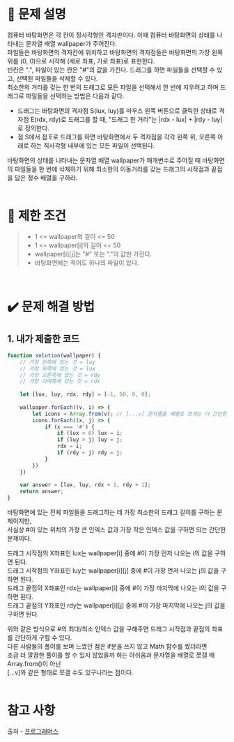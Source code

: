 # 📝 문제 설명
컴퓨터 바탕화면은 각 칸이 정사각형인 격자판이다. 이때 컴퓨터 바탕화면의 상태를 나타내는 문자열 배열 wallpaper가 주어진다.
<br/>파일들은 바탕화면의 격자칸에 위치하고 바탕화면의 격자점들은 바탕화면의 가장 왼쪽 위를 (0, 0)으로 시작해 (세로 좌표, 가로 좌표)로 표현한다.
<br/>빈칸은 ".", 파일이 있는 칸은 "#"의 값을 가진다. 드래그를 하면 파일들을 선택할 수 있고, 선택된 파일들을 삭제할 수 있다.
<br/>최소한의 거리를 갖는 한 번의 드래그로 모든 파일을 선택해서 한 번에 지우려고 하며 드래그로 파일들을 선택하는 방법은 다음과 같다.

* 드래그는 바탕화면의 격자점 S(lux, luy)를 마우스 왼쪽 버튼으로 클릭한 상태로 격자점 E(rdx, rdy)로 드래그를 할 때, "드래그 한 거리"는 |rdx - lux| + |rdy - luy|로 정의한다.
* 점 S에서 점 E로 드래그를 하면 바탕화면에서 두 격자점을 각각 왼쪽 위, 오른쪽 아래로 하는 직사각형 내부에 있는 모든 파일이 선택된다.

바탕화면의 상태를 나타내는 문자열 배열 wallpaper가 매개변수로 주어질 때 바탕화면의 파일들을 한 번에 삭제하기 위해 최소한의 이동거리를 갖는 드래그의 시작점과 끝점을 담은 정수 배열을 구하라.
<br/><br/>

# 📌 제한 조건
>* 1 <= wallpaper의 길이 <= 50
>* 1 <= wallpaper[i]의 길이 <= 50
>* wallpaper[i][j]는 "#" 또는 "."의 값만 가진다.
>* 바탕화면에는 적어도 하나의 파일이 있다.
<br/>

# ✔️ 문제 해결 방법
## 1. 내가 제출한 코드
```Javascript
function solution(wallpaper) {
    // 가장 왼쪽에 있는 것 = luy
    // 가장 위쪽에 있는 것 = lux
    // 가장 오른쪽에 있는 것 = rdy
    // 가장 아래쪽에 있는 것 = rdx
    
    let [lux, luy, rdx, rdy] = [-1, 50, 0, 0];
    
    wallpaper.forEach((v, i) => {
        let icons = Array.from(v); // [...v] 문자열을 배열로 쪼개는 더 간단한 방법
        icons.forEach((x, j) => {
            if (x === '#') {
                if (lux < 0) lux = i;
                if (luy > j) luy = j;
                rdx = i;
                if (rdy < j) rdy = j;
            }
        })
    })
    
    var answer = [lux, luy, rdx + 1, rdy + 1];
    return answer;
}
```
바탕화면에 있는 전체 파일들을 드래그하는 데 가장 최소한의 드래그 길이를 구하는 문제이지만,
<br/>사실상 #이 있는 위치의 가장 큰 인덱스 값과 가장 작은 인덱스 값을 구하면 되는 간단한 문제이다.

드래그 시작점의 X좌표인 lux는 wallpaper[i] 중에 #이 가장 먼저 나오는 i의 값을 구하면 된다.
<br/>드래그 시작점의 Y좌표인 luy는 wallpaper[i][j] 중에 #이 가장 먼저 나오는 j의 값을 구하면 된다.
<br/>드래그 끝점의 X좌표인 rdx는 wallpaper[i] 중에 #이 가장 마지막에 나오는 i의 값을 구하면 된다.
<br/>드래그 끝점의 Y좌표인 rdy는 wallpaper[i][j] 중에 #이 가장 마지막에 나오는 j의 값을 구하면 된다.

위와 같은 방식으로 #의 최대/최소 인덱스 값을 구해주면 드래그 시작점과 끝점의 좌표를 간단하게 구할 수 있다.
<br/>다른 사람들의 풀이를 보며 느꼈던 점은 if문을 쓰지 않고 Math 함수를 썼더라면
<br/>조금 더 깔끔한 풀이를 할 수 있지 않았을까 하는 아쉬움과 문자열을 배열로 쪼갤 때 Array.from()이 아닌
<br/>[...v]와 같은 형태로 쪼갤 수도 있구나라는 점이다.
<br/><br/>

# 참고 사항
출처 - [프로그래머스](https://school.programmers.co.kr/learn/courses/30/lessons/161990)